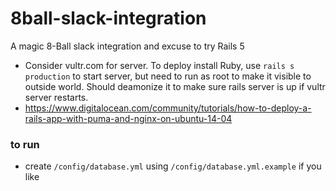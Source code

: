 # 8ball-slack-integration
A magic 8-Ball slack integration and excuse to try Rails 5
- Consider vultr.com for server. To deploy install Ruby, use `rails s production` to start server, but need to run as root to make it visible to outside world. Should deamonize it to make sure rails server is up if vultr server restarts.
- https://www.digitalocean.com/community/tutorials/how-to-deploy-a-rails-app-with-puma-and-nginx-on-ubuntu-14-04

### to run
- create `/config/database.yml` using `/config/database.yml.example` if you like
